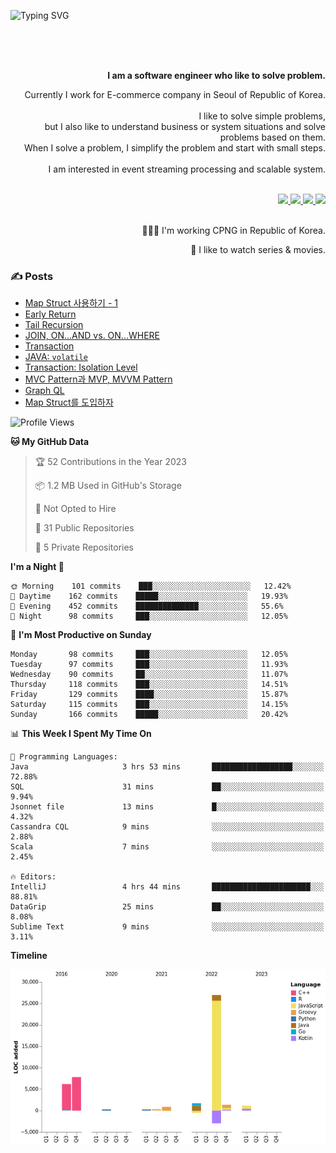![Typing SVG](https://readme-typing-svg.herokuapp.com/?lines=Hello,+I'm+Changkwon+😎&height=150&width=1024&size=40&color=458588&background=282828&center=true&vCenter=true&multiline=false&duration=2000&pause=0)

<div align=right>
  <br/>
  <br/>  
  <br/>
  
  **I am a software engineer who like to solve problem.**<br/>
  
  Currently I work for E-commerce company in Seoul of Republic of Korea.<br/>
  <br/>
  I like to solve simple problems,<br/>
  but I also like to understand business or system situations and solve problems based on them.<br/>
  When I solve a problem, I simplify the problem and start with small steps.<br/>
  <br/>
  I am interested in event streaming processing and scalable system.<br/>
  <br/>
  
  <a href="https://about.spearkkk.dev/" target="_blank">
    <img src="https://img.shields.io/badge/website-305D61.svg?&style=for-the-badge&logo=About.me&logoColor=ffffff&labelColor=305D61&logoWidth=20"/>
  </a>
  <a href="https://www.linkedin.com/in/changkwon-jeong-754376135/" target="_blank">
    <img src="https://img.shields.io/badge/LinkedIn-305D61.svg?&style=for-the-badge&logo=linkedin&logoColor=ffffff&labelColor=305D61&logoWidth=20"/>
  </a>
  <a href="https://about.spearkkk.dev/resume/" target="_blank">
    <img src="https://img.shields.io/badge/resume-305D61.svg?&style=for-the-badge&logo=ReadtheDocs&logoColor=ffffff&labelColor=305D61&logoWidth=20"/>
  </a>
  <a href="https://spearkkk.dev/" target="_blank">
    <img src="https://img.shields.io/badge/blog-305D61.svg?&style=for-the-badge&logo=ReadtheDocs&logoColor=ffffff&labelColor=305D61&logoWidth=20"/>
  </a>
  
  <br/>
  <br/>
  
  👨🏼‍💻 I'm working CPNG in Republic of Korea.
  <br/>
  
  🍿 I like to watch series & movies.
  <br/>

</div>
  
<div align=left>
  
  <div>
    
  ### ✍️ Posts
    
  </div>
  
  <!-- BLOGPOSTS:START -->
- [Map Struct 사용하기 - 1](https://spearkkk.dev/map-struct-1)
- [Early Return](https://spearkkk.dev/early-return)
- [Tail Recursion](https://spearkkk.dev/tail-recursion)
- [JOIN, ON...AND vs. ON...WHERE](https://spearkkk.dev/join-on-and-on-where)
- [Transaction](https://spearkkk.dev/transaction)
- [JAVA: `volatile`](https://spearkkk.dev/java-volatile)
- [Transaction: Isolation Level](https://spearkkk.dev/transaction-isolation-level)
- [MVC Pattern과 MVP, MVVM Pattern](https://spearkkk.dev/mvc-pattern)
- [Graph QL](https://spearkkk.dev/graph-ql)
- [Map Struct를 도입하자](https://spearkkk.dev/map-struct)
<!-- BLOGPOSTS:END -->

  
<!--START_SECTION:waka-->
![Profile Views](http://img.shields.io/badge/Profile%20Views-1-blue)

**🐱 My GitHub Data** 

> 🏆 52 Contributions in the Year 2023
 > 
> 📦 1.2 MB Used in GitHub's Storage 
 > 
> 🚫 Not Opted to Hire
 > 
> 📜 31 Public Repositories 
 > 
> 🔑 5 Private Repositories  
 > 
**I'm a Night 🦉** 

```text
🌞 Morning    101 commits    ███░░░░░░░░░░░░░░░░░░░░░░   12.42% 
🌆 Daytime    162 commits    █████░░░░░░░░░░░░░░░░░░░░   19.93% 
🌃 Evening    452 commits    ██████████████░░░░░░░░░░░   55.6% 
🌙 Night      98 commits     ███░░░░░░░░░░░░░░░░░░░░░░   12.05%

```
📅 **I'm Most Productive on Sunday** 

```text
Monday       98 commits     ███░░░░░░░░░░░░░░░░░░░░░░   12.05% 
Tuesday      97 commits     ███░░░░░░░░░░░░░░░░░░░░░░   11.93% 
Wednesday    90 commits     ██░░░░░░░░░░░░░░░░░░░░░░░   11.07% 
Thursday     118 commits    ███░░░░░░░░░░░░░░░░░░░░░░   14.51% 
Friday       129 commits    ████░░░░░░░░░░░░░░░░░░░░░   15.87% 
Saturday     115 commits    ███░░░░░░░░░░░░░░░░░░░░░░   14.15% 
Sunday       166 commits    █████░░░░░░░░░░░░░░░░░░░░   20.42%

```


📊 **This Week I Spent My Time On** 

```text
💬 Programming Languages: 
Java                     3 hrs 53 mins       ██████████████████░░░░░░░   72.88% 
SQL                      31 mins             ██░░░░░░░░░░░░░░░░░░░░░░░   9.94% 
Jsonnet file             13 mins             █░░░░░░░░░░░░░░░░░░░░░░░░   4.32% 
Cassandra CQL            9 mins              ░░░░░░░░░░░░░░░░░░░░░░░░░   2.88% 
Scala                    7 mins              ░░░░░░░░░░░░░░░░░░░░░░░░░   2.45%

🔥 Editors: 
IntelliJ                 4 hrs 44 mins       ██████████████████████░░░   88.81% 
DataGrip                 25 mins             ██░░░░░░░░░░░░░░░░░░░░░░░   8.08% 
Sublime Text             9 mins              ░░░░░░░░░░░░░░░░░░░░░░░░░   3.11%

```

**Timeline**

![Chart not found](https://raw.githubusercontent.com/spearkkk/spearkkk/main/charts/bar_graph.png) 


<!--END_SECTION:waka-->
</div>

